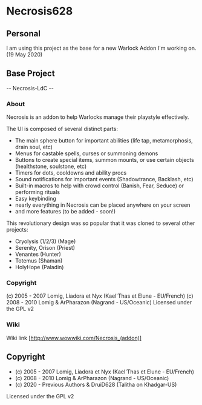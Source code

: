 # Necrosis628

## Personal

I am using this project as the base for a new Warlock Addon I'm working on. (19 May 2020)

## Base Project
-- Necrosis-LdC --
### About
Necrosis is an addon to help Warlocks manage their playstyle effectively.

The UI is composed of several distinct parts:

 * The main sphere button for important abilities (life tap, metamorphosis, drain soul, etc)
 * Menus for castable spells, curses or summoning demons
 * Buttons to create special items, summon mounts, or use certain objects (healthstone, soulstone, etc)
 * Timers for dots, cooldowns and ability procs
 * Sound notifications for important events (Shadowtrance, Backlash, etc)
 * Built-in macros to help with crowd control (Banish, Fear, Seduce) or performing rituals
 * Easy keybinding
 * nearly everything in Necrosis can be placed anywhere on your screen
 * and more features (to be added - soon!)

This revolutionary design was so popular that it was cloned to several other projects:

 * Cryolysis (1/2/3) (Mage)
 * Serenity, Orison (Priest)
 * Venantes (Hunter)
 * Totemus (Shaman)
 * HolyHope (Paladin)

### Copyright
(c) 2005 - 2007 Lomig, Liadora et Nyx (Kael'Thas et Elune - EU/French)
(c) 2008 - 2010 Lomig & ArPharazon (Nagrand - US/Oceanic)
Licensed under the GPL v2

### Wiki 
Wiki link [http://www.wowwiki.com/Necrosis_(addon)]


## Copyright
 * (c) 2005 - 2007 Lomig, Liadora et Nyx (Kael'Thas et Elune - EU/French)
 * (c) 2008 - 2010 Lomig & ArPharazon (Nagrand - US/Oceanic)
 * (c) 2020 - Previous Authors & DruiD628 (Talitha on Khadgar-US)  
 
Licensed under the GPL v2

